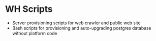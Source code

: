 # WH Scripts
* Server provisioning scripts for web crawler and public web site
* Bash scripts for provisioning and auto-upgrading postgres database without platform code

